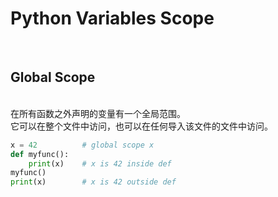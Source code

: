 # Python Variables Scope

<br>

## Global Scope

<br>
在所有函数之外声明的变量有一个全局范围。
<br>
它可以在整个文件中访问，也可以在任何导入该文件的文件中访问。
<br>

```py
x = 42          # global scope x
def myfunc():
    print(x)    # x is 42 inside def
myfunc()
print(x)        # x is 42 outside def
```